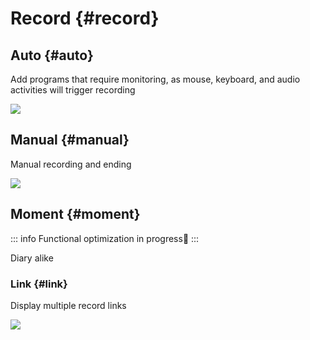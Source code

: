 # Record {#record}

## Auto {#auto}

Add programs that require monitoring, as mouse, keyboard, and audio activities will trigger recording

![](https://cdn.jsdelivr.net/gh/shion-app/docs/src/public/assets/en/auto.gif)

## Manual {#manual}

Manual recording and ending

![](https://cdn.jsdelivr.net/gh/shion-app/docs/src/public/assets/en/manual.gif)

## Moment {#moment}

::: info
Functional optimization in progress🚧
:::

Diary alike

### Link {#link}

Display multiple record links

![](https://cdn.jsdelivr.net/gh/shion-app/docs/src/public/assets/en/link.gif)
